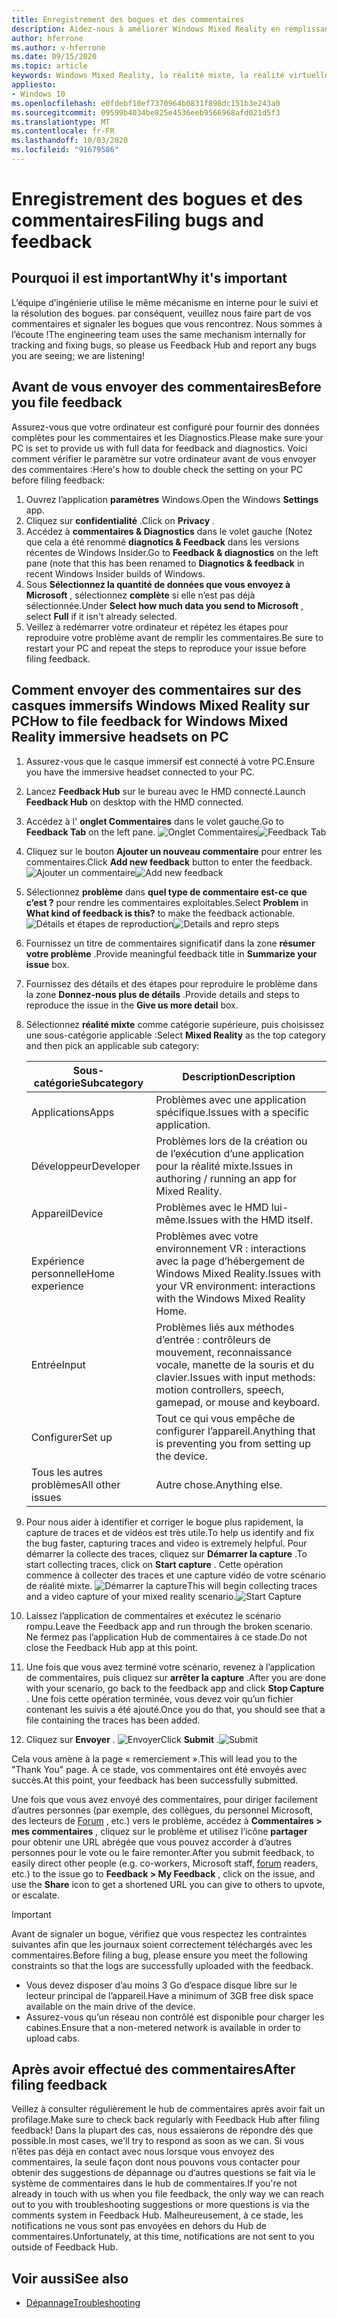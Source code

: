 ```yaml
---
title: Enregistrement des bogues et des commentaires
description: Aidez-nous à améliorer Windows Mixed Reality en remplissant les commentaires à l’aide des catégories appropriées dans l’application Hub de commentaires.
author: hferrone
ms.author: v-hferrone
ms.date: 09/15/2020
ms.topic: article
keywords: Windows Mixed Reality, la réalité mixte, la réalité virtuelle, VR, MR, feedback, Hub de commentaires, bogues
appliesto:
- Windows 10
ms.openlocfilehash: e0fdebf10ef7370964b0831f898dc151b3e243a0
ms.sourcegitcommit: 09599b4034be825e4536eeb9566968afd021d5f3
ms.translationtype: MT
ms.contentlocale: fr-FR
ms.lasthandoff: 10/03/2020
ms.locfileid: "91679586"
---
```

# <a name="filing-bugs-and-feedback"></a><span data-ttu-id="e88dc-104">Enregistrement des bogues et des commentaires</span><span class="sxs-lookup"><span data-stu-id="e88dc-104">Filing bugs and feedback</span></span>

## <a name="why-its-important"></a><span data-ttu-id="e88dc-105">Pourquoi il est important</span><span class="sxs-lookup"><span data-stu-id="e88dc-105">Why it's important</span></span>

<span data-ttu-id="e88dc-106">L’équipe d’ingénierie utilise le même mécanisme en interne pour le suivi et la résolution des bogues. par conséquent, veuillez nous faire part de vos commentaires et signaler les bogues que vous rencontrez. Nous sommes à l’écoute !</span><span class="sxs-lookup"><span data-stu-id="e88dc-106">The engineering team uses the same mechanism internally for tracking and fixing bugs, so please us Feedback Hub and report any bugs you are seeing; we are listening!</span></span>

## <a name="before-you-file-feedback"></a><span data-ttu-id="e88dc-107">Avant de vous envoyer des commentaires</span><span class="sxs-lookup"><span data-stu-id="e88dc-107">Before you file feedback</span></span>

<span data-ttu-id="e88dc-108">Assurez-vous que votre ordinateur est configuré pour fournir des données complètes pour les commentaires et les Diagnostics.</span><span class="sxs-lookup"><span data-stu-id="e88dc-108">Please make sure your PC is set to provide us with full data for feedback and diagnostics.</span></span> <span data-ttu-id="e88dc-109">Voici comment vérifier le paramètre sur votre ordinateur avant de vous envoyer des commentaires :</span><span class="sxs-lookup"><span data-stu-id="e88dc-109">Here's how to double check the setting on your PC before filing feedback:</span></span>
1. <span data-ttu-id="e88dc-110">Ouvrez l’application **paramètres** Windows.</span><span class="sxs-lookup"><span data-stu-id="e88dc-110">Open the Windows **Settings** app.</span></span>
2. <span data-ttu-id="e88dc-111">Cliquez sur **confidentialité** .</span><span class="sxs-lookup"><span data-stu-id="e88dc-111">Click on **Privacy** .</span></span>
3. <span data-ttu-id="e88dc-112">Accédez à **commentaires & Diagnostics** dans le volet gauche (Notez que cela a été renommé **diagnotics & Feedback** dans les versions récentes de Windows Insider.</span><span class="sxs-lookup"><span data-stu-id="e88dc-112">Go to **Feedback & diagnostics** on the left pane (note that this has been renamed to **Diagnotics & feedback** in recent Windows Insider builds of Windows.</span></span>
4. <span data-ttu-id="e88dc-113">Sous **Sélectionnez la quantité de données que vous envoyez à Microsoft** , sélectionnez **complète** si elle n’est pas déjà sélectionnée.</span><span class="sxs-lookup"><span data-stu-id="e88dc-113">Under **Select how much data you send to Microsoft** , select **Full** if it isn't already selected.</span></span>
5. <span data-ttu-id="e88dc-114">Veillez à redémarrer votre ordinateur et répétez les étapes pour reproduire votre problème avant de remplir les commentaires.</span><span class="sxs-lookup"><span data-stu-id="e88dc-114">Be sure to restart your PC and repeat the steps to reproduce your issue before filing feedback.</span></span>

## <a name="how-to-file-feedback-for-windows-mixed-reality-immersive-headsets-on-pc"></a><span data-ttu-id="e88dc-115">Comment envoyer des commentaires sur des casques immersifs Windows Mixed Reality sur PC</span><span class="sxs-lookup"><span data-stu-id="e88dc-115">How to file feedback for Windows Mixed Reality immersive headsets on PC</span></span>
1. <span data-ttu-id="e88dc-116">Assurez-vous que le casque immersif est connecté à votre PC.</span><span class="sxs-lookup"><span data-stu-id="e88dc-116">Ensure you have the immersive headset connected to your PC.</span></span>
2. <span data-ttu-id="e88dc-117">Lancez **Feedback Hub** sur le bureau avec le HMD connecté.</span><span class="sxs-lookup"><span data-stu-id="e88dc-117">Launch **Feedback Hub** on desktop with the HMD connected.</span></span>
3. <span data-ttu-id="e88dc-118">Accédez à l' **onglet Commentaires** dans le volet gauche.</span><span class="sxs-lookup"><span data-stu-id="e88dc-118">Go to **Feedback Tab** on the left pane.</span></span> <span data-ttu-id="e88dc-119">![Onglet Commentaires](images/feedback1.png)</span><span class="sxs-lookup"><span data-stu-id="e88dc-119">![Feedback Tab](images/feedback1.png)</span></span> 
4. <span data-ttu-id="e88dc-120">Cliquez sur le bouton **Ajouter un nouveau commentaire** pour entrer les commentaires.</span><span class="sxs-lookup"><span data-stu-id="e88dc-120">Click **Add new feedback** button to enter the feedback.</span></span> <span data-ttu-id="e88dc-121">![Ajouter un commentaire](images/feedback2.png)</span><span class="sxs-lookup"><span data-stu-id="e88dc-121">![Add new feedback](images/feedback2.png)</span></span>
5. <span data-ttu-id="e88dc-122">Sélectionnez **problème** dans **quel type de commentaire est-ce que c’est ?** pour rendre les commentaires exploitables.</span><span class="sxs-lookup"><span data-stu-id="e88dc-122">Select **Problem** in **What kind of feedback is this?** to make the feedback actionable.</span></span> <span data-ttu-id="e88dc-123">![Détails et étapes de reproduction](images/feedback3.png)</span><span class="sxs-lookup"><span data-stu-id="e88dc-123">![Details and repro steps](images/feedback3.png)</span></span>
6. <span data-ttu-id="e88dc-124">Fournissez un titre de commentaires significatif dans la zone **résumer votre problème** .</span><span class="sxs-lookup"><span data-stu-id="e88dc-124">Provide meaningful feedback title in **Summarize your issue** box.</span></span>
7. <span data-ttu-id="e88dc-125">Fournissez des détails et des étapes pour reproduire le problème dans la zone **Donnez-nous plus de détails** .</span><span class="sxs-lookup"><span data-stu-id="e88dc-125">Provide details and steps to reproduce the issue in the **Give us more detail** box.</span></span>
8. <span data-ttu-id="e88dc-126">Sélectionnez **réalité mixte** comme catégorie supérieure, puis choisissez une sous-catégorie applicable :</span><span class="sxs-lookup"><span data-stu-id="e88dc-126">Select **Mixed Reality** as the top category and then pick an applicable sub category:</span></span>

   | <span data-ttu-id="e88dc-127">Sous-catégorie</span><span class="sxs-lookup"><span data-stu-id="e88dc-127">Subcategory</span></span>      | <span data-ttu-id="e88dc-128">Description</span><span class="sxs-lookup"><span data-stu-id="e88dc-128">Description</span></span>                                                                           |
   |------------------|---------------------------------------------------------------------------------------|
   | <span data-ttu-id="e88dc-129">Applications</span><span class="sxs-lookup"><span data-stu-id="e88dc-129">Apps</span></span>             | <span data-ttu-id="e88dc-130">Problèmes avec une application spécifique.</span><span class="sxs-lookup"><span data-stu-id="e88dc-130">Issues with a specific application.</span></span>                                                   |
   | <span data-ttu-id="e88dc-131">Développeur</span><span class="sxs-lookup"><span data-stu-id="e88dc-131">Developer</span></span>        | <span data-ttu-id="e88dc-132">Problèmes lors de la création ou de l’exécution d’une application pour la réalité mixte.</span><span class="sxs-lookup"><span data-stu-id="e88dc-132">Issues in authoring / running an app for Mixed Reality.</span></span>                               |
   | <span data-ttu-id="e88dc-133">Appareil</span><span class="sxs-lookup"><span data-stu-id="e88dc-133">Device</span></span>           | <span data-ttu-id="e88dc-134">Problèmes avec le HMD lui-même.</span><span class="sxs-lookup"><span data-stu-id="e88dc-134">Issues with the HMD itself.</span></span>                                                           |
   | <span data-ttu-id="e88dc-135">Expérience personnelle</span><span class="sxs-lookup"><span data-stu-id="e88dc-135">Home experience</span></span>  | <span data-ttu-id="e88dc-136">Problèmes avec votre environnement VR : interactions avec la page d’hébergement de Windows Mixed Reality.</span><span class="sxs-lookup"><span data-stu-id="e88dc-136">Issues with your VR environment: interactions with the Windows Mixed Reality Home.</span></span>    |
   | <span data-ttu-id="e88dc-137">Entrée</span><span class="sxs-lookup"><span data-stu-id="e88dc-137">Input</span></span>            | <span data-ttu-id="e88dc-138">Problèmes liés aux méthodes d’entrée : contrôleurs de mouvement, reconnaissance vocale, manette de la souris et du clavier.</span><span class="sxs-lookup"><span data-stu-id="e88dc-138">Issues with input methods: motion controllers, speech, gamepad, or mouse and keyboard.</span></span>|
   | <span data-ttu-id="e88dc-139">Configurer</span><span class="sxs-lookup"><span data-stu-id="e88dc-139">Set up</span></span>           | <span data-ttu-id="e88dc-140">Tout ce qui vous empêche de configurer l’appareil.</span><span class="sxs-lookup"><span data-stu-id="e88dc-140">Anything that is preventing you from setting up the device.</span></span>                           |
   | <span data-ttu-id="e88dc-141">Tous les autres problèmes</span><span class="sxs-lookup"><span data-stu-id="e88dc-141">All other issues</span></span> | <span data-ttu-id="e88dc-142">Autre chose.</span><span class="sxs-lookup"><span data-stu-id="e88dc-142">Anything else.</span></span>                                                                        |


9. <span data-ttu-id="e88dc-143">Pour nous aider à identifier et corriger le bogue plus rapidement, la capture de traces et de vidéos est très utile.</span><span class="sxs-lookup"><span data-stu-id="e88dc-143">To help us identify and fix the bug faster, capturing traces and video is extremely helpful.</span></span> <span data-ttu-id="e88dc-144">Pour démarrer la collecte des traces, cliquez sur **Démarrer la capture** .</span><span class="sxs-lookup"><span data-stu-id="e88dc-144">To start collecting traces, click on **Start capture** .</span></span> <span data-ttu-id="e88dc-145">Cette opération commence à collecter des traces et une capture vidéo de votre scénario de réalité mixte. ![ Démarrer la capture](images/feedback4.png)</span><span class="sxs-lookup"><span data-stu-id="e88dc-145">This will begin collecting traces and a video capture of your mixed reality scenario.![Start Capture](images/feedback4.png)</span></span>
10. <span data-ttu-id="e88dc-146">Laissez l’application de commentaires et exécutez le scénario rompu.</span><span class="sxs-lookup"><span data-stu-id="e88dc-146">Leave the Feedback app and run through the broken scenario.</span></span> <span data-ttu-id="e88dc-147">Ne fermez pas l’application Hub de commentaires à ce stade.</span><span class="sxs-lookup"><span data-stu-id="e88dc-147">Do not close the Feedback Hub app at this point.</span></span>
11. <span data-ttu-id="e88dc-148">Une fois que vous avez terminé votre scénario, revenez à l’application de commentaires, puis cliquez sur **arrêter la capture** .</span><span class="sxs-lookup"><span data-stu-id="e88dc-148">After you are done with your scenario, go back to the feedback app and click **Stop Capture** .</span></span> <span data-ttu-id="e88dc-149">Une fois cette opération terminée, vous devez voir qu’un fichier contenant les suivis a été ajouté.</span><span class="sxs-lookup"><span data-stu-id="e88dc-149">Once you do that, you should see that a file containing the traces has been added.</span></span>
12. <span data-ttu-id="e88dc-150">Cliquez sur **Envoyer** . ![ Envoyer](images/feedback5.png)</span><span class="sxs-lookup"><span data-stu-id="e88dc-150">Click **Submit** .![Submit](images/feedback5.png)</span></span>

<span data-ttu-id="e88dc-151">Cela vous amène à la page « remerciement ».</span><span class="sxs-lookup"><span data-stu-id="e88dc-151">This will lead you to the "Thank You" page.</span></span> <span data-ttu-id="e88dc-152">À ce stade, vos commentaires ont été envoyés avec succès.</span><span class="sxs-lookup"><span data-stu-id="e88dc-152">At this point, your feedback has been successfully submitted.</span></span> 

<span data-ttu-id="e88dc-153">Une fois que vous avez envoyé des commentaires, pour diriger facilement d’autres personnes (par exemple, des collègues, du personnel Microsoft, des lecteurs de [Forum](https://forums.hololens.com/) , etc.) vers le problème, accédez à **Commentaires > mes commentaires** , cliquez sur le problème et utilisez l’icône **partager** pour obtenir une URL abrégée que vous pouvez accorder à d’autres personnes pour le vote ou le faire remonter.</span><span class="sxs-lookup"><span data-stu-id="e88dc-153">After you submit feedback, to easily direct other people (e.g. co-workers, Microsoft staff, [forum](https://forums.hololens.com/) readers, etc.) to the issue go to **Feedback > My Feedback** , click on the issue, and use the **Share** icon to get a shortened URL you can give to others to upvote, or escalate.</span></span>

> [!IMPORTANT]
> <span data-ttu-id="e88dc-154">Avant de signaler un bogue, vérifiez que vous respectez les contraintes suivantes afin que les journaux soient correctement téléchargés avec les commentaires.</span><span class="sxs-lookup"><span data-stu-id="e88dc-154">Before filing a bug, please ensure you meet the following constraints so that the logs are successfully uploaded with the feedback.</span></span>
>    * <span data-ttu-id="e88dc-155">Vous devez disposer d’au moins 3 Go d’espace disque libre sur le lecteur principal de l’appareil.</span><span class="sxs-lookup"><span data-stu-id="e88dc-155">Have a minimum of 3GB free disk space available on the main drive of the device.</span></span>
>    * <span data-ttu-id="e88dc-156">Assurez-vous qu’un réseau non contrôlé est disponible pour charger les cabines.</span><span class="sxs-lookup"><span data-stu-id="e88dc-156">Ensure that a non-metered network is available in order to upload cabs.</span></span>


## <a name="after-filing-feedback"></a><span data-ttu-id="e88dc-157">Après avoir effectué des commentaires</span><span class="sxs-lookup"><span data-stu-id="e88dc-157">After filing feedback</span></span>

<span data-ttu-id="e88dc-158">Veillez à consulter régulièrement le hub de commentaires après avoir fait un profilage.</span><span class="sxs-lookup"><span data-stu-id="e88dc-158">Make sure to check back regularly with Feedback Hub after filing feedback!</span></span> <span data-ttu-id="e88dc-159">Dans la plupart des cas, nous essaierons de répondre dès que possible.</span><span class="sxs-lookup"><span data-stu-id="e88dc-159">In most cases, we'll try to respond as soon as we can.</span></span> <span data-ttu-id="e88dc-160">Si vous n’êtes pas déjà en contact avec nous lorsque vous envoyez des commentaires, la seule façon dont nous pouvons vous contacter pour obtenir des suggestions de dépannage ou d’autres questions se fait via le système de commentaires dans le hub de commentaires.</span><span class="sxs-lookup"><span data-stu-id="e88dc-160">If you're not already in touch with us when you file feedback, the only way we can reach out to you with troubleshooting suggestions or more questions is via the comments system in Feedback Hub.</span></span> <span data-ttu-id="e88dc-161">Malheureusement, à ce stade, les notifications ne vous sont pas envoyées en dehors du Hub de commentaires.</span><span class="sxs-lookup"><span data-stu-id="e88dc-161">Unfortunately, at this time, notifications are not sent to you outside of Feedback Hub.</span></span>


## <a name="see-also"></a><span data-ttu-id="e88dc-162">Voir aussi</span><span class="sxs-lookup"><span data-stu-id="e88dc-162">See also</span></span>
* [<span data-ttu-id="e88dc-163">Dépannage</span><span class="sxs-lookup"><span data-stu-id="e88dc-163">Troubleshooting</span></span>](troubleshooting-windows-mixed-reality.md)

